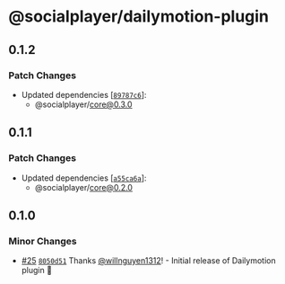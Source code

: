 # @socialplayer/dailymotion-plugin

## 0.1.2

### Patch Changes

- Updated dependencies
  [[`89787c6`](https://github.com/willnguyen1312/socialplayer/commit/89787c62956035c9f6a826cba6aaeb438ff5113b)]:
  - @socialplayer/core@0.3.0

## 0.1.1

### Patch Changes

- Updated dependencies
  [[`a55ca6a`](https://github.com/willnguyen1312/socialplayer/commit/a55ca6a346424299ae2e361f2d8106cfa763cc51)]:
  - @socialplayer/core@0.2.0

## 0.1.0

### Minor Changes

- [#25](https://github.com/willnguyen1312/socialplayer/pull/25)
  [`8050d51`](https://github.com/willnguyen1312/socialplayer/commit/8050d512256add77d1270d1229ea6ea3c17d78f4) Thanks
  [@willnguyen1312](https://github.com/willnguyen1312)! - Initial release of Dailymotion plugin 💞
